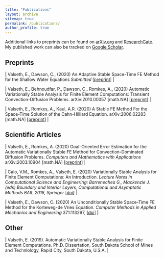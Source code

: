 ```yaml
---
title: "Publications"
layout: archive
sitemap: true
permalink: /publications/
author_profile: true
---
```


Additional links to preprints can be found on [arXiv.org](https://arxiv.org/search/?query=eirik+valseth&searchtype=author&abstracts=show&order=-announced_date_first&size=50) and [ResearchGate](https://www.researchgate.net/profile/Eirik_Valseth).
My published work can also be tracked on [Google Scholar](https://scholar.google.com/citations?user=U-GhD5IAAAAJ&hl=en).

## Preprints

| Valseth, E., Dawson, C., (2020) An Adaptive Stable Space-Time FE Method for the Shallow Water Equations  _Submitted_ [[preprint](https://arxiv.org/pdf/2011.04786.pdf)]  |

| Valseth, E., Behnoudfar, P., Dawson, C., Romkes, A., (2020) Automatic Variationally Stable Analysis for Finite Element Computations: Transient Convection-Diffusion Problems.  arXiv:2010.00057 [math.NA]  [[preprint](https://arxiv.org/abs/2010.00057)] |

| Valseth, E., Romkes, A., Kaul, A.R. (2020) A Stable FE Method For the Space-Time Solution of the Cahn-Hilliard Equation. arXiv:2006.02283 [math.NA]  [[preprint](https://arxiv.org/abs/2006.02283)] |

## Scientific Articles

| Valseth, E., Romkes, A. (2020) Goal-Oriented Error Estimation for the Automatic Variationally Stable FE Method for Convection-Dominated Diffusion Problems.  _Computers and Mathematics with Applications_ arXiv:2003.10904 [math.NA]  [[preprint](https://arxiv.org/abs/2003.10904)] |

| Calo, V.M., Romkes, A., Valseth, E.  (2020) Variationally Stable Analysis for Finite Element Computations: An Introduction. _Lecture Notes in Computational Science and Engineering: Barrenechea G., Mackenzie J. (eds) Boundary and Interior Layers, Computational and Asymptotic Methods BAIL 2018, Springer_ [[doi](https://doi.org/10.1007/978-3-030-41800-7)] |

| Valseth, E., Dawson, C. (2020) An Unconditionally Stable Space-Time FE Method for the Korteweg-de Vries Equation. _Computer Methods in Applied Mechanics and Engineering_ 371:113297, [[doi](https://doi.org/10.1016/j.cma.2020.113297)] |



## Other

| Valseth, E. (2019). Automatic Variationally Stable Analysis for Finite Element Computations. Ph.D. Dissertation, South Dakota School of Mines and Technlology, Rapid City, South Dakota, U.S.A. |
